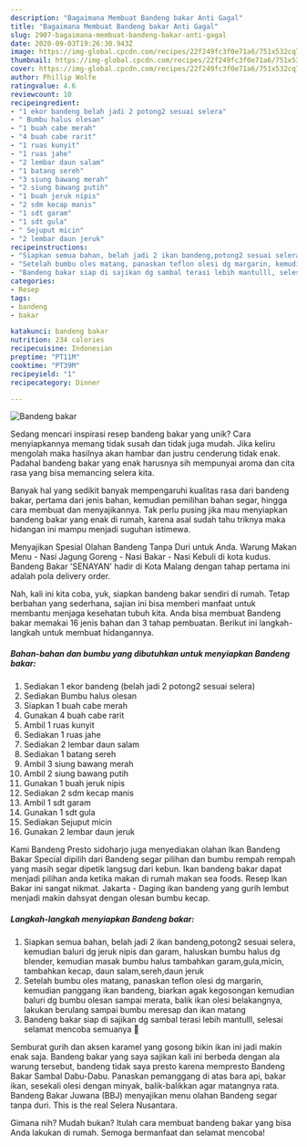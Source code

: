 ```yaml
---
description: "Bagaimana Membuat Bandeng bakar Anti Gagal"
title: "Bagaimana Membuat Bandeng bakar Anti Gagal"
slug: 2907-bagaimana-membuat-bandeng-bakar-anti-gagal
date: 2020-09-03T19:26:30.943Z
image: https://img-global.cpcdn.com/recipes/22f249fc3f0e71a6/751x532cq70/bandeng-bakar-foto-resep-utama.jpg
thumbnail: https://img-global.cpcdn.com/recipes/22f249fc3f0e71a6/751x532cq70/bandeng-bakar-foto-resep-utama.jpg
cover: https://img-global.cpcdn.com/recipes/22f249fc3f0e71a6/751x532cq70/bandeng-bakar-foto-resep-utama.jpg
author: Phillip Wolfe
ratingvalue: 4.6
reviewcount: 10
recipeingredient:
- "1 ekor bandeng belah jadi 2 potong2 sesuai selera"
- " Bumbu halus olesan"
- "1 buah cabe merah"
- "4 buah cabe rarit"
- "1 ruas kunyit"
- "1 ruas jahe"
- "2 lembar daun salam"
- "1 batang sereh"
- "3 siung bawang merah"
- "2 siung bawang putih"
- "1 buah jeruk nipis"
- "2 sdm kecap manis"
- "1 sdt garam"
- "1 sdt gula"
- " Sejuput micin"
- "2 lembar daun jeruk"
recipeinstructions:
- "Siapkan semua bahan, belah jadi 2 ikan bandeng,potong2 sesuai selera, kemudian baluri dg jeruk nipis dan garam, haluskan bumbu halus dg blender, kemudian masak bumbu halus tambahkan garam,gula,micin, tambahkan kecap, daun salam,sereh,daun jeruk"
- "Setelah bumbu oles matang, panaskan teflon olesi dg margarin, kemudian panggang ikan bandeng, biarkan agak kegosongan kemudian baluri dg bumbu olesan sampai merata, balik ikan olesi belakangnya, lakukan berulang sampai bumbu meresap dan ikan matang"
- "Bandeng bakar siap di sajikan dg sambal terasi lebih mantulll, selesai selamat mencoba semuanya 💛"
categories:
- Resep
tags:
- bandeng
- bakar

katakunci: bandeng bakar 
nutrition: 234 calories
recipecuisine: Indonesian
preptime: "PT11M"
cooktime: "PT39M"
recipeyield: "1"
recipecategory: Dinner

---
```



![Bandeng bakar](https://img-global.cpcdn.com/recipes/22f249fc3f0e71a6/751x532cq70/bandeng-bakar-foto-resep-utama.jpg)

Sedang mencari inspirasi resep bandeng bakar yang unik? Cara menyiapkannya memang tidak susah dan tidak juga mudah. Jika keliru mengolah maka hasilnya akan hambar dan justru cenderung tidak enak. Padahal bandeng bakar yang enak harusnya sih mempunyai aroma dan cita rasa yang bisa memancing selera kita.

Banyak hal yang sedikit banyak mempengaruhi kualitas rasa dari bandeng bakar, pertama dari jenis bahan, kemudian pemilihan bahan segar, hingga cara membuat dan menyajikannya. Tak perlu pusing jika mau menyiapkan bandeng bakar yang enak di rumah, karena asal sudah tahu triknya maka hidangan ini mampu menjadi suguhan istimewa.

Menyajikan Spesial Olahan Bandeng Tanpa Duri untuk Anda. Warung Makan Menu - Nasi Jagung Goreng - Nasi Bakar - Nasi Kebuli di kota kudus. Bandeng Bakar &#39;SENAYAN&#39; hadir di Kota Malang dengan tahap pertama ini adalah pola delivery order.


Nah, kali ini kita coba, yuk, siapkan bandeng bakar sendiri di rumah. Tetap berbahan yang sederhana, sajian ini bisa memberi manfaat untuk membantu menjaga kesehatan tubuh kita. Anda bisa membuat Bandeng bakar memakai 16 jenis bahan dan 3 tahap pembuatan. Berikut ini langkah-langkah untuk membuat hidangannya.

<!--inarticleads1-->

##### Bahan-bahan dan bumbu yang dibutuhkan untuk menyiapkan Bandeng bakar:

1. Sediakan 1 ekor bandeng (belah jadi 2 potong2 sesuai selera)
1. Sediakan  Bumbu halus olesan
1. Siapkan 1 buah cabe merah
1. Gunakan 4 buah cabe rarit
1. Ambil 1 ruas kunyit
1. Sediakan 1 ruas jahe
1. Sediakan 2 lembar daun salam
1. Sediakan 1 batang sereh
1. Ambil 3 siung bawang merah
1. Ambil 2 siung bawang putih
1. Gunakan 1 buah jeruk nipis
1. Sediakan 2 sdm kecap manis
1. Ambil 1 sdt garam
1. Gunakan 1 sdt gula
1. Sediakan  Sejuput micin
1. Gunakan 2 lembar daun jeruk


Kami Bandeng Presto sidoharjo juga menyediakan olahan Ikan Bandeng Bakar Special dipilih dari Bandeng segar pilihan dan bumbu rempah rempah yang masih segar dipetik langsug dari kebun. Ikan bandeng bakar dapat menjadi pilihan anda ketika makan di rumah makan sea foods. Resep Ikan Bakar ini sangat nikmat. Jakarta - Daging ikan bandeng yang gurih lembut menjadi makin dahsyat dengan olesan bumbu kecap. 

<!--inarticleads2-->

##### Langkah-langkah menyiapkan Bandeng bakar:

1. Siapkan semua bahan, belah jadi 2 ikan bandeng,potong2 sesuai selera, kemudian baluri dg jeruk nipis dan garam, haluskan bumbu halus dg blender, kemudian masak bumbu halus tambahkan garam,gula,micin, tambahkan kecap, daun salam,sereh,daun jeruk
1. Setelah bumbu oles matang, panaskan teflon olesi dg margarin, kemudian panggang ikan bandeng, biarkan agak kegosongan kemudian baluri dg bumbu olesan sampai merata, balik ikan olesi belakangnya, lakukan berulang sampai bumbu meresap dan ikan matang
1. Bandeng bakar siap di sajikan dg sambal terasi lebih mantulll, selesai selamat mencoba semuanya 💛


Semburat gurih dan aksen karamel yang gosong bikin ikan ini jadi makin enak saja. Bandeng bakar yang saya sajikan kali ini berbeda dengan ala warung tersebut, bandeng tidak saya presto karena mempresto Bandeng Bakar Sambal Dabu-Dabu. Panaskan pemanggang di atas bara api, bakar ikan, sesekali olesi dengan minyak, balik-balikkan agar matangnya rata. Bandeng Bakar Juwana (BBJ) menyajikan menu olahan Bandeng segar tanpa duri. This is the real Selera Nusantara. 

Gimana nih? Mudah bukan? Itulah cara membuat bandeng bakar yang bisa Anda lakukan di rumah. Semoga bermanfaat dan selamat mencoba!
